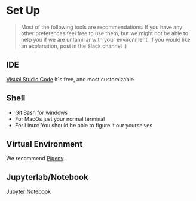 
# Set Up
> Most of the following tools are recommendations. If you have any other preferences feel free to use them, but we might not be able to help you if we are unfamiliar with your environment.  If you would like an explanation, post in the Slack channel :) 


## IDE
[Visual Studio Code](https://code.visualstudio.com/) It`s free, and most customizable.

## Shell
- Git Bash for windows
- For MacOs just your normal terminal
- For Linux: You should be able to figure it our yourselves

## Virtual Environment
We recommend [Pipenv](https://pypi.org/project/pipenv/)

## Jupyterlab/Notebook
[Jupyter Notebook](https://jupyter.org/)